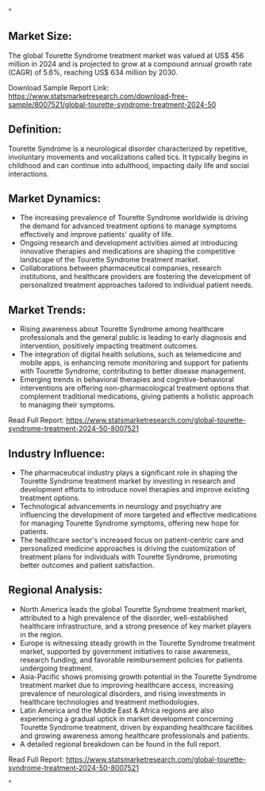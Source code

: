 "<html>
<h2>Market Size:</h2>
<p>The global Tourette Syndrome treatment market was valued at US$ 456 million in 2024 and is projected to grow at a compound annual growth rate (CAGR) of 5.6%, reaching US$ 634 million by 2030.</p>
<p>Download Sample Report Link: <a href='https://www.statsmarketresearch.com/download-free-sample/8007521/global-tourette-syndrome-treatment-2024-50'>https://www.statsmarketresearch.com/download-free-sample/8007521/global-tourette-syndrome-treatment-2024-50</a></p>

<h2>Definition:</h2>
<p>Tourette Syndrome is a neurological disorder characterized by repetitive, involuntary movements and vocalizations called tics. It typically begins in childhood and can continue into adulthood, impacting daily life and social interactions.</p>

<h2>Market Dynamics:</h2>
<ul>
<li>The increasing prevalence of Tourette Syndrome worldwide is driving the demand for advanced treatment options to manage symptoms effectively and improve patients' quality of life.</li>
<li>Ongoing research and development activities aimed at introducing innovative therapies and medications are shaping the competitive landscape of the Tourette Syndrome treatment market.</li>
<li>Collaborations between pharmaceutical companies, research institutions, and healthcare providers are fostering the development of personalized treatment approaches tailored to individual patient needs.</li>
</ul>

<h2>Market Trends:</h2>
<ul>
<li>Rising awareness about Tourette Syndrome among healthcare professionals and the general public is leading to early diagnosis and intervention, positively impacting treatment outcomes.</li>
<li>The integration of digital health solutions, such as telemedicine and mobile apps, is enhancing remote monitoring and support for patients with Tourette Syndrome, contributing to better disease management.</li>
<li>Emerging trends in behavioral therapies and cognitive-behavioral interventions are offering non-pharmacological treatment options that complement traditional medications, giving patients a holistic approach to managing their symptoms.</li>
</ul>
<p>Read Full Report: <a href='https://www.statsmarketresearch.com/global-tourette-syndrome-treatment-2024-50-8007521'>https://www.statsmarketresearch.com/global-tourette-syndrome-treatment-2024-50-8007521</a></p>

<h2>Industry Influence:</h2>
<ul>
<li>The pharmaceutical industry plays a significant role in shaping the Tourette Syndrome treatment market by investing in research and development efforts to introduce novel therapies and improve existing treatment options.</li>
<li>Technological advancements in neurology and psychiatry are influencing the development of more targeted and effective medications for managing Tourette Syndrome symptoms, offering new hope for patients.</li>
<li>The healthcare sector's increased focus on patient-centric care and personalized medicine approaches is driving the customization of treatment plans for individuals with Tourette Syndrome, promoting better outcomes and patient satisfaction.</li>
</ul>

<h2>Regional Analysis:</h2>
<ul>
<li>North America leads the global Tourette Syndrome treatment market, attributed to a high prevalence of the disorder, well-established healthcare infrastructure, and a strong presence of key market players in the region.</li>
<li>Europe is witnessing steady growth in the Tourette Syndrome treatment market, supported by government initiatives to raise awareness, research funding, and favorable reimbursement policies for patients undergoing treatment.</li>
<li>Asia-Pacific shows promising growth potential in the Tourette Syndrome treatment market due to improving healthcare access, increasing prevalence of neurological disorders, and rising investments in healthcare technologies and treatment methodologies.</li>
<li>Latin America and the Middle East & Africa regions are also experiencing a gradual uptick in market development concerning Tourette Syndrome treatment, driven by expanding healthcare facilities and growing awareness among healthcare professionals and patients.</li>
<li>A detailed regional breakdown can be found in the full report.</li>
</ul>
<p>Read Full Report: <a href='https://www.statsmarketresearch.com/global-tourette-syndrome-treatment-2024-50-8007521'>https://www.statsmarketresearch.com/global-tourette-syndrome-treatment-2024-50-8007521</a></p>
</html>"
